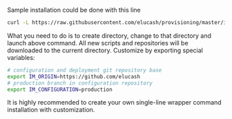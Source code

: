 Sample installation could be done with this line

```sh
curl -L https://raw.githubusercontent.com/elucash/provisioning/master/install | bash
```

What you need to do is to create directory, change to that directory and launch above command.
All new scripts and repositories will be downloaded to the current directory.
Customize by exporting special variables:

```sh
# configuration and deployment git repository base
export IM_ORIGIN=https://github.com/elucash
# production branch in configuration repository
export IM_CONFIGURATION=production
```

It is highly recommended to create your own single-line wrapper command installation with customization.
